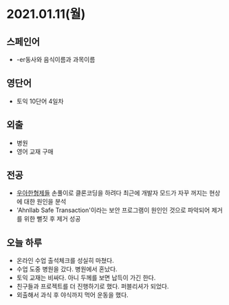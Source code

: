 # 2021.01.11(월)

## 스페인어
* -er동사와 음식이름과 과목이름
    <!-- - comer 먹다
    - paella 빠에야
    - comida 음식, 점심(Esp), 요리
    - aprender 배우다
    - historia 역사
    - ciencias (과목)과학
    - lengua 혀, 언어, 국어 -->

## 영단어
* 토익 10단어 4일차

## 외출
* 병원
* 영어 교재 구매

## 전공
* [우아한형제들](https://www.woowahan.com/) 손풀이로 클론코딩을 하려다 최근에 개발자 모드가 자꾸 꺼지는 현상에 대한 원인을 분석
* 'Ahnllab Safe Transaction'이라는 보안 프로그램이 원인인 것으로 파악되어 제거를 위한 뻘짓 후 제거 성공

## 오늘 하루
* 온라인 수업 출석체크를 성실히 마쳤다.
* 수업 도중 병원을 갔다. 병원에서 혼났다.
* 토익 교재는 비싸다. 아니 두께를 보면 납득이 가긴 한다.
* 친구들과 프로젝트를 더 진행하기로 했다. 퍼블리셔가 되었다.
* 외출해서 과식 후 야식까지 먹어 운동을 했다.
